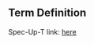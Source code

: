 ## Term Definition

Spec-Up-T link: <a href='https://weboftrust.github.io/WOT-terms/docs/glossary/CESR'>here</a>
